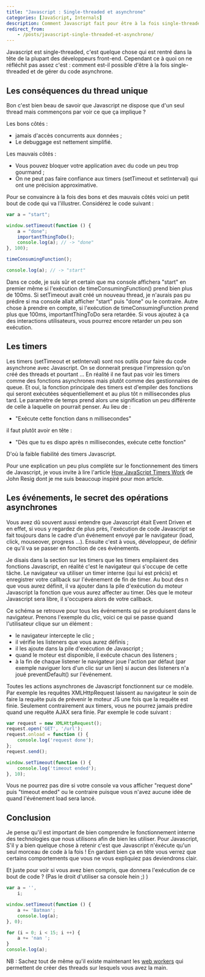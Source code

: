 ```yaml
---
title: "Javascript : Single-threaded et asynchrone"
categories: [JavaScript, Internals]
description: Comment Javascript fait pour être à la fois single-threaded et asynchrone.
redirect_from:
    - /posts/javascript-single-threaded-et-asynchrone/
---
```


Javascript est single-threaded, c'est quelque chose qui est rentré dans la tête de la plupart des développeurs front-end. Cependant ce à quoi on ne réfléchit pas assez c'est : comment est-il possible d'être à la fois single-threaded et de gérer du code asynchrone.

## Les conséquences du thread unique

Bon c'est bien beau de savoir que Javascript ne dispose que d'un seul thread mais commençons par voir ce que ça implique ?

Les bons côtés :

- jamais d'accès concurrents aux données ;
- Le debuggage est nettement simplifié.

Les mauvais côtés :

- Vous pouvez bloquer votre application avec du code un peu trop gourmand ;
- On ne peut pas faire confiance aux timers (setTimeout et setInterval) qui ont une précision approximative.

Pour se convaincre à la fois des bons et des mauvais côtés voici un petit bout de code qui va l'illustrer.
Considérez le code suivant :

```javascript
var a = "start";

window.setTimeout(function () {
    a = "done";
    importantThingToDo();
    console.log(a); // -> "done"
}, 100);

timeConsumingFunction();

console.log(a); // -> "start"
```

Dans ce code, je suis sûr et certain que ma console affichera "start" en premier même si l'exécution de timeConsumingFunction() prend bien plus de 100ms.
Si setTimeout avait créé un nouveau thread, je n'aurais pas pu prédire si ma console allait afficher "start" puis "done" ou le contraire.
Autre chose à prendre en compte, si l'exécution de timeConsumingFunction prend plus que 100ms, importantThingToDo sera retardée. Si vous ajoutez à ça des interactions utilisateurs, vous pourrez encore retarder un peu son exécution.

## Les timers

Les timers (setTimeout et setInterval) sont nos outils pour faire du code asynchrone avec Javascript. On se donnerait presque l'impression qu'on créé des threads et pourtant ...
En réalité il ne faut pas voir les timers comme des fonctions asynchrones mais plutôt comme des gestionnaires de queue. Et oui, la fonction principale des timers est d'empiler des fonctions qui seront exécutées séquentiellement et au plus tôt n millisecondes plus tard.
Le paramètre de temps prend alors une signification un peu différente de celle à laquelle on pourrait penser. Au lieu de :

- "Exécute cette fonction dans n millisecondes"

il faut plutôt avoir en tête :

- "Dès que tu es dispo après n millisecondes, exécute cette fonction"

D'où la faible fiabilité des timers Javascript.

Pour une explication un peu plus complète sur le fonctionnement des timers de Javascript, je vous invite à lire l'article [How JavaScript Timers Work](http://ejohn.org/blog/how-javascript-timers-work/) de John Resig dont je me suis beaucoup inspiré pour mon article.

## Les événements, le secret des opérations asynchrones

Vous avez dû souvent aussi entendre que Javascript était Event Driven et en effet, si vous y regardez de plus près, l'exécution de code Javascript se fait toujours dans le cadre d'un événement envoyé par le navigateur (load, click, mouseover, progress ...). Ensuite c'est à vous, développeur, de définir ce qu'il va se passer en fonction de ces événements.

Je disais dans la section sur les timers que les timers empilaient des fonctions Javascript, en réalité c'est le navigateur qui s'occupe de cette tâche. Le navigateur va utiliser un timer interne (qui lui est précis) et enregistrer votre callback sur l'événement de fin de timer. Au bout des n que vous aurez définit, il va ajouter dans la pile d'exécution du moteur Javascript la fonction que vous aurez affecter au timer. Dès que le moteur Javascript sera libre, il s'occupera alors de votre callback.

Ce schéma se retrouve pour tous les événements qui se produisent dans le navigateur. Prenons l'exemple du clic, voici ce qui se passe quand l'utilisateur clique sur un élément :

- le navigateur intercepte le clic ;
- il vérifie les listeners que vous aurez définis ;
- il les ajoute dans la pile d'exécution de Javascript ;
- quand le moteur est disponible, il exécute chacun des listeners ;
- à la fin de chaque listener le navigateur joue l'action par défaut (par exemple naviguer lors d'un clic sur un lien) si aucun des listeners n'a joué preventDefault() sur l'événement.

Toutes les actions asynchrones de Javascript fonctionnent sur ce modèle. Par exemple les requêtes XMLHttpRequest laissent au navigateur le soin de faire la requête puis de prévenir le moteur JS une fois que la requête est finie. Seulement contrairement aux timers, vous ne pourrez jamais prédire quand une requête AJAX sera finie. Par exemple le code suivant :

```javascript
var request = new XMLHttpRequest();
request.open('GET', '/url');
request.onload = function () {
    console.log('request done');
};
request.send();

window.setTimeout(function () {
    console.log('timeout ended');
}, 10);
```

Vous ne pourrez pas dire si votre console va vous afficher "request done" puis "timeout ended" ou le contraire puisque vous n'avez aucune idée de quand l'événement load sera lancé.

## Conclusion

Je pense qu'il est important de bien comprendre le fonctionnement interne des technologies que nous utilisons afin de bien les utiliser. Pour Javascript, S'il y a bien quelque chose à retenir c'est que Javascript n'éxécute qu'un seul morceau de code à la fois ! En gardant bien ça en tête vous verrez que certains comportements que vous ne vous expliquiez pas deviendrons clair.

Et juste pour voir si vous avez bien compris, que donnera l'exécution de ce bout de code ? (Pas le droit d'utiliser sa console hein ;) )

```javascript
var a = '',
    i;

window.setTimeout(function () {
    a += 'Batman';
    console.log(a);
}, 0);

for (i = 0; i < 15; i ++) {
    a += 'nan ';
}
console.log(a);
```

NB : Sachez tout de même qu'il existe maintenant les [web workers](https://developer.mozilla.org/en-US/docs/Web/Guide/Performance/Using_web_workers) qui permettent de créer des threads sur lesquels vous avez la main.
